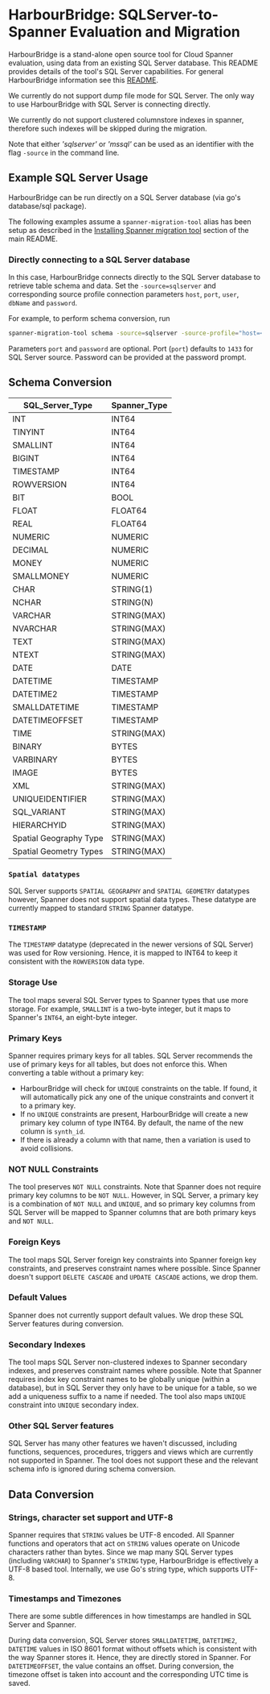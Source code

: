 # HarbourBridge: SQLServer-to-Spanner Evaluation and Migration

HarbourBridge is a stand-alone open source tool for Cloud Spanner evaluation,
using data from an existing SQL Server database. This README provides
details of the tool's SQL Server capabilities. For general HarbourBridge information
see this [README](https://github.com/cloudspannerecosystem/harbourbridge#harbourbridge-spanner-evaluation-and-migration).

We currently do not support dump file mode for SQL Server. The only way to use HarbourBridge with SQL Server is connecting directly.

We currently do not support clustered columnstore indexes in spanner, therefore such indexes will be skipped during the migration.

Note that either _'sqlserver'_ or _'mssql'_ can be used as an identifier with the flag `-source` in the command line.

## Example SQL Server Usage

HarbourBridge can be run directly on a SQL Server database (via go's database/sql package).

The following examples assume a `spanner-migration-tool` alias has been setup as described
in the [Installing Spanner migration tool](https://github.com/GoogleCloudPlatform/spanner-migration-tool#installing-spanner-migration-tool) section of the main README.

### Directly connecting to a SQL Server database

In this case, HarbourBridge connects directly to the SQL Server database to
retrieve table schema and data. Set the `-source=sqlserver` and corresponding
source profile connection parameters `host`, `port`, `user`, `dbName` and
`password`.

For example, to perform schema conversion, run

```sh
spanner-migration-tool schema -source=sqlserver -source-profile="host=<>,port=<>,user=<>,dbName=<>"
```

Parameters `port` and `password` are optional. Port (`port`) defaults to `1433`
for SQL Server source. Password can be provided at the password prompt.

## Schema Conversion

| SQL_Server_Type        | Spanner_Type |
| ---------------------- | ------------ |
| INT                    | INT64        |
| TINYINT                | INT64        |
| SMALLINT               | INT64        |
| BIGINT                 | INT64        |
| TIMESTAMP              | INT64        |
| ROWVERSION             | INT64        |
| BIT                    | BOOL         |
| FLOAT                  | FLOAT64      |
| REAL                   | FLOAT64      |
| NUMERIC                | NUMERIC      |
| DECIMAL                | NUMERIC      |
| MONEY                  | NUMERIC      |
| SMALLMONEY             | NUMERIC      |
| CHAR                   | STRING(1)    |
| NCHAR                  | STRING(N)    |
| VARCHAR                | STRING(MAX)  |
| NVARCHAR               | STRING(MAX)  |
| TEXT                   | STRING(MAX)  |
| NTEXT                  | STRING(MAX)  |
| DATE                   | DATE         |
| DATETIME               | TIMESTAMP    |
| DATETIME2              | TIMESTAMP    |
| SMALLDATETIME          | TIMESTAMP    |
| DATETIMEOFFSET         | TIMESTAMP    |
| TIME                   | STRING(MAX)  |
| BINARY                 | BYTES        |
| VARBINARY              | BYTES        |
| IMAGE                  | BYTES        |
| XML                    | STRING(MAX)  |
| UNIQUEIDENTIFIER       | STRING(MAX)  |
| SQL_VARIANT            | STRING(MAX)  |
| HIERARCHYID            | STRING(MAX)  |
| Spatial Geography Type | STRING(MAX)  |
| Spatial Geometry Types | STRING(MAX)  |

### `Spatial datatypes`

SQL Server supports `SPATIAL GEOGRAPHY` and `SPATIAL GEOMETRY` datatypes however, Spanner 
does not support spatial data types.
These datatype are currently mapped to standard `STRING` Spanner datatype.

### `TIMESTAMP`
The `TIMESTAMP` datatype (deprecated in the newer versions of SQL Server) 
was used for Row versioning. Hence, it is mapped to INT64 to keep it consistent
with the `ROWVERSION` data type.

### Storage Use

The tool maps several SQL Server types to Spanner types that use more storage.
For example, `SMALLINT` is a two-byte integer, but it maps to Spanner's `INT64`,
an eight-byte integer.

### Primary Keys

Spanner requires primary keys for all tables. SQL Server recommends the use of
primary keys for all tables, but does not enforce this. When converting a table
without a primary key:
- HarbourBridge will check for `UNIQUE` constraints on the table. If found, it
will automatically pick any one of the unique constraints and convert it to a 
primary key.
- If no `UNIQUE` constraints are present, HarbourBridge will create a new primary 
key column of type INT64. By default, the name of the new column is `synth_id`. 
- If there is already a column with that name, then a variation is used to avoid collisions.

### NOT NULL Constraints

The tool preserves `NOT NULL` constraints. Note that Spanner does not require
primary key columns to be `NOT NULL`. However, in SQL Server, a primary key is a
combination of `NOT NULL` and `UNIQUE`, and so primary key columns from
SQL Server will be mapped to Spanner columns that are both primary keys and `NOT NULL`.

### Foreign Keys

The tool maps SQL Server foreign key constraints into Spanner foreign key constraints, and
preserves constraint names where possible. Since Spanner doesn't support `DELETE CASCADE`
and `UPDATE CASCADE` actions, we drop them.

### Default Values

Spanner does not currently support default values. We drop these
SQL Server features during conversion.

### Secondary Indexes

The tool maps SQL Server non-clustered indexes to Spanner secondary indexes, and preserves
constraint names where possible. Note that Spanner requires index key constraint
names to be globally unique (within a database), but in SQL Server they only have to be
unique for a table, so we add a uniqueness suffix to a name if needed. The tool also
maps `UNIQUE` constraint into `UNIQUE` secondary index.

### Other SQL Server features

SQL Server has many other features we haven't discussed, including functions,
sequences, procedures, triggers and views which are currently not supported in Spanner. 
The tool does not support these and the relevant schema info is ignored during schema
conversion. 

## Data Conversion

### Strings, character set support and UTF-8

Spanner requires that `STRING` values be UTF-8 encoded. All Spanner functions
and operators that act on `STRING` values operate on Unicode characters rather
than bytes. Since we map many SQL Server types (including `VARCHAR`)
to Spanner's `STRING` type, HarbourBridge is effectively a UTF-8 based
tool.
Internally, we use Go's string type, which supports UTF-8.

### Timestamps and Timezones

There are some subtle differences in how timestamps are
handled in SQL Server and Spanner.

During data conversion, SQL Server stores `SMALLDATETIME`, `DATETIME2`, `DATETIME` values 
in ISO 8601 format without offsets which is consistent with the way Spanner stores it. 
Hence, they are directly stored in Spanner. For `DATETIMEOFFSET`, the value contains an offset.
During conversion, the timezone offset is taken into account and the 
corresponding UTC time is saved.